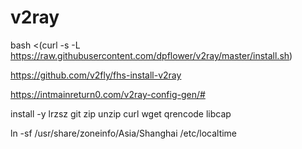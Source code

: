 # v2ray

bash <(curl -s -L https://raw.githubusercontent.com/dpflower/v2ray/master/install.sh)




https://github.com/v2fly/fhs-install-v2ray

https://intmainreturn0.com/v2ray-config-gen/#


install -y lrzsz git zip unzip curl wget qrencode libcap

ln -sf /usr/share/zoneinfo/Asia/Shanghai /etc/localtime

